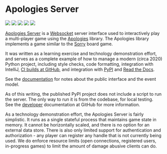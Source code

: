 # Apologies Server

![](https://img.shields.io/pypi/l/apologiesserver.svg)
![](https://img.shields.io/pypi/wheel/apologiesserver.svg)
![](https://img.shields.io/pypi/pyversions/apologiesserver.svg)
![](https://github.com/pronovic/apologies-server/workflows/Test%20Suite/badge.svg)
![](https://readthedocs.org/projects/apologies-server/badge/?version=stable&style=flat)

[Apologies Server](https://github.com/pronovic/apologies-server) is a [Websocket](https://en.wikipedia.org/wiki/WebSocket) server interface used to interactively play a multi-player game using the [Apologies](https://github.com/pronovic/apologies) library.  The Apologies library implements a game similar to the [Sorry](https://en.wikipedia.org/wiki/Sorry!_(game)) board game.  

It was written as a learning exercise and technology demonstration effort, and serves as a complete example of how to manage a modern (circa 2020) Python project, including style checks, code formatting, integration with IntelliJ, [CI builds at GitHub](https://github.com/pronovic/apologies-server/actions), and integration with [PyPI](https://pypi.org/project/apologiesserver/) and [Read the Docs](https://apologies-server.readthedocs.io/en/stable/).  

See the [documentation](https://apologies-server.readthedocs.io/en/stable/design.html) for notes about the public interface and the event model.

As of this writing, the published PyPI project does not include a script to run
the server. The only way to run it is from the codebase, for local testing. See
the [developer](https://github.com/pronovic/apologies-server/blob/master/DEVELOPER.md#running-the-server) documentation
at GitHub for more information.

As a technology demonstration effort, the Apologies Server is fairly
simplistic.  It runs as a single stateful process that maintains game state in
memory.  It cannot be horizontally scaled, and there is no option for an
external data store.  There is also only limited support for authentication and
authorization - any player can register any handle that is not currently being
used.  We do enforce resource limits (open connections, registered users,
in-progress games) to limit the amount of damage abusive clients can do.
